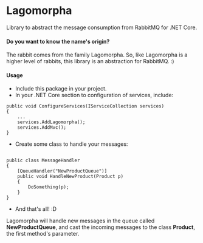 # Lagomorpha

Library to abstract the message consumption from RabbitMQ for .NET Core.

#### Do you want to know the name's origin?

The rabbit comes from the family Lagomorpha. So, like Lagomorpha is a higher
level of rabbits, this library is an abstraction for RabbitMQ. :)

#### Usage

- Include this package in your project.
- In your .NET Core section to configuration of services, include:

~~~~
public void ConfigureServices(IServiceCollection services)
{
    ...
    services.AddLagomorpha();
    services.AddMvc();
}
~~~~

- Create some class to handle your messages:

~~~~

public class MessageHandler 
{
    [QueueHandler("NewProductQueue")]
    public void HandleNewProduct(Product p)
    {
        DoSomething(p);    
    }
}

~~~~

- And that's all! :D

Lagomorpha will handle new messages in the queue called **NewProductQueue**, and
cast the incoming messages to the class **Product**, the first method's parameter.

